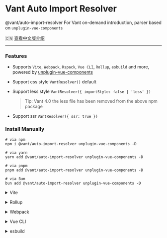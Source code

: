 # Vant Auto Import Resolver

@vant/auto-import-resolver For Vant on-demand introduction, parser based on `unplugin-vue-components`

🇨🇳 <a href="./README.zh-CN.md">查看中文版介绍</a>

---

### Features

- Supports `Vite`, `Webpack`, `Rspack`, `Vue CLI`, `Rollup`, `esbuild` and more, powered by <a href="https://github.com/antfu/unplugin-vue-components">unplugin-vue-components</a>

- Support css style `VantResolver()` default

- Support less style `VantResolver({ importStyle: false | 'less' })`

  > Tip: Vant 4.0 the less file has been removed from the above npm package

- Support ssr `VantResolver({ ssr: true })`

### Install Manually

```shell
# via npm
npm i @vant/auto-import-resolver unplugin-vue-components -D

# via yarn
yarn add @vant/auto-import-resolver unplugin-vue-components -D

# via pnpm
pnpm add @vant/auto-import-resolver unplugin-vue-components -D

# via Bun
bun add @vant/auto-import-resolver unplugin-vue-components -D
```

<details>
<summary>Vite</summary><br>

```ts
// vite.config.ts
import Components from 'unplugin-vue-components/vite';
import { VantResolver } from '@vant/auto-import-resolver';

export default defineConfig({
  plugins: [
    Components({
      resolvers: [VantResolver()],
    }),
  ],
});
```

<br></details>

<details>
<summary>Rollup</summary><br>

```ts
// rollup.config.js
import Components from 'unplugin-vue-components/rollup';
import { VantResolver } from '@vant/auto-import-resolver';

export default {
  plugins: [
    Components({
      resolvers: [VantResolver()],
    }),
  ],
};
```

<br></details>

<details>
<summary>Webpack</summary><br>

```ts
// webpack.config.js
import Components from 'unplugin-vue-components/webpack';
import { VantResolver } from '@vant/auto-import-resolver';

module.exports = {
  plugins: [
    Components({
      resolvers: [VantResolver()],
    }),
  ],
};
```

<br></details>

<details>
<summary>Vue CLI</summary><br>

```ts
// vue.config.js
import Components from 'unplugin-vue-components/webpack';
import { VantResolver } from '@vant/auto-import-resolver';

module.exports = {
  configureWebpack: {
    plugins: [
      Components({
        resolvers: [VantResolver()],
      }),
    ],
  },
};
```

<br></details>

<details>
<summary>esbuild</summary><br>

```ts
// esbuild.config.js
import { build } from 'esbuild';
import Components from 'unplugin-vue-components/esbuild';
import { VantResolver } from '@vant/auto-import-resolver';

build({
  plugins: [
    Components({
      resolvers: [VantResolver()],
    }),
  ],
});
```

<br></details>
